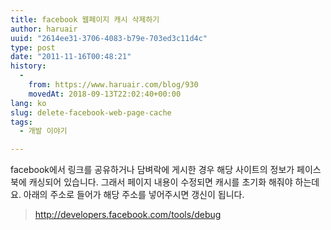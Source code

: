 ```yaml
---
title: facebook 웹페이지 캐시 삭제하기
author: haruair
uuid: "2614ee31-3706-4083-b79e-703ed3c11d4c"
type: post
date: "2011-11-16T00:48:21"
history:
  - 
    from: https://www.haruair.com/blog/930
    movedAt: 2018-09-13T22:02:40+00:00
lang: ko
slug: delete-facebook-web-page-cache
tags:
  - 개발 이야기

---
```

facebook에서 링크를 공유하거나 담벼락에 게시한 경우 해당 사이트의 정보가 페이스북에 캐싱되어 있습니다. 그래서 페이지 내용이 수정되면 캐시를 초기화 해줘야 하는데요. 아래의 주소로 들어가 해당 주소를 넣어주시면 갱신이 됩니다.

> http://developers.facebook.com/tools/debug